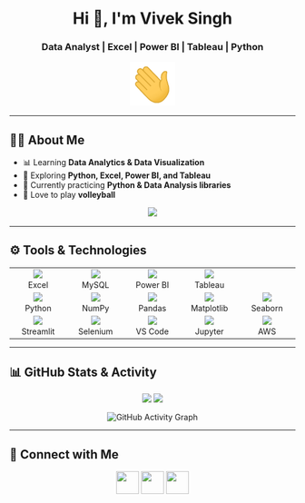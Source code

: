 <h1 align="center">Hi 👋, I'm Vivek Singh</h1>
<h3 align="center">Data Analyst | Excel | Power BI | Tableau | Python</h3>

<p align="center">
  <img src="https://raw.githubusercontent.com/ABSphreak/ABSphreak/master/gifs/Hi.gif" width="80">
</p>

---

## 🙋‍♂️ About Me  
- 📊 Learning **Data Analytics & Data Visualization**  
- 🐍 Exploring **Python, Excel, Power BI, and Tableau**  
- 🚀 Currently practicing **Python & Data Analysis libraries**  
- 🏐 Love to play **volleyball**  

<p align="center">
  <img src="https://raw.githubusercontent.com/rahulbanerjee26/githubProfileReadmeGenerator/main/gifs/data.gif" width="300"/>
</p>

---

## ⚙️ Tools & Technologies  

<table>
  <tr>
    <td align="center" width="96"><img src="https://img.icons8.com/color/48/microsoft-excel-2019--v1.png" width="48"/><br>Excel</td>
    <td align="center" width="96"><img src="https://cdn.jsdelivr.net/gh/devicons/devicon/icons/mysql/mysql-original.svg" width="48"/><br>MySQL</td>
    <td align="center" width="96"><img src="https://img.icons8.com/color/48/power-bi.png" width="48"/><br>Power BI</td>
    <td align="center" width="96"><img src="https://img.icons8.com/color/48/tableau-software.png" width="48"/><br>Tableau</td>
  </tr>
  <tr>
    <td align="center" width="96"><img src="https://cdn.jsdelivr.net/gh/devicons/devicon/icons/python/python-original.svg" width="48"/><br>Python</td>
    <td align="center" width="96"><img src="https://cdn.jsdelivr.net/gh/devicons/devicon/icons/numpy/numpy-original.svg" width="48"/><br>NumPy</td>
    <td align="center" width="96"><img src="https://cdn.jsdelivr.net/gh/devicons/devicon/icons/pandas/pandas-original.svg" width="48"/><br>Pandas</td>
    <td align="center" width="96"><img src="https://matplotlib.org/stable/_static/logo2.svg" width="48"/><br>Matplotlib</td>
    <td align="center" width="96"><img src="https://seaborn.pydata.org/_images/logo-mark-lightbg.svg" width="48"/><br>Seaborn</td>
  </tr>
  <tr>
    <td align="center" width="96"><img src="https://streamlit.io/images/brand/streamlit-mark-color.png" width="48"/><br>Streamlit</td>
    <td align="center" width="96"><img src="https://img.icons8.com/color/48/selenium-test-automation.png" width="48"/><br>Selenium</td>
    <td align="center" width="96"><img src="https://cdn.jsdelivr.net/gh/devicons/devicon/icons/vscode/vscode-original.svg" width="48"/><br>VS Code</td>
    <td align="center" width="96"><img src="https://cdn.jsdelivr.net/gh/devicons/devicon/icons/jupyter/jupyter-original.svg" width="48"/><br>Jupyter</td>
    <td align="center" width="96"><img src="https://img.icons8.com/color/48/amazon-web-services.png" width="48"/><br>AWS</td>
  </tr>
</table>

---

## 📊 GitHub Stats & Activity

<p align="center">
  <img src="https://github-readme-stats.vercel.app/api?username=viveksingh052&show_icons=true&theme=radical" height="160" />
  <img src="https://github-readme-streak-stats.herokuapp.com/?user=viveksingh052&theme=radical" height="160" />
</p>

<p align="center">
  <img src="https://github-readme-activity-graph.vercel.app/graph?username=viveksingh052&theme=react-dark" alt="GitHub Activity Graph" />
</p>

---

## 🤝 Connect with Me  
<p align="center">
  <a href="https://www.linkedin.com/in/viveksingh52/"><img src="https://cdn.jsdelivr.net/gh/devicons/devicon/icons/linkedin/linkedin-original.svg" width="40" height="40" /></a>
  <a href="mailto:vivekvs2927@gmail.com"><img src="https://img.icons8.com/color/48/gmail.png" width="40" height="40" /></a>
  <a href="https://github.com/viveksingh052"><img src="https://cdn.jsdelivr.net/gh/devicons/devicon/icons/github/github-original.svg" width="40" height="40" /></a>
</p>
